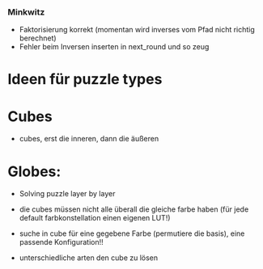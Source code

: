 ### Minkwitz

- Faktorisierung korrekt (momentan wird inverses vom Pfad nicht richtig berechnet)
- Fehler beim Inversen inserten in next_round und so zeug

# Ideen für puzzle types

# Cubes

- cubes, erst die inneren, dann die äußeren

# Globes:

- Solving puzzle layer by layer

- die cubes müssen nicht alle überall die gleiche farbe haben (für jede default farbkonstellation einen eigenen LUT!)
- suche in cube für eine gegebene Farbe (permutiere die basis), eine passende Konfiguration!!
- unterschiedliche arten den cube zu lösen
